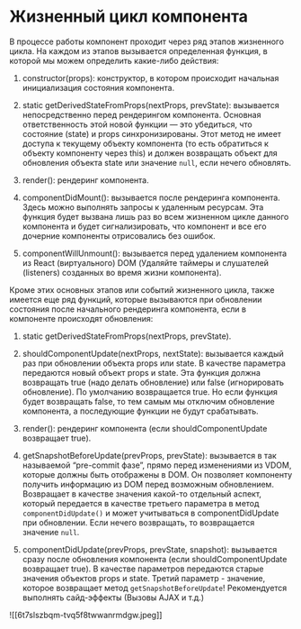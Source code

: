 # Жизненный цикл компонента
В процессе работы компонент проходит через ряд этапов жизненного цикла. На каждом из этапов вызывается определенная функция, в которой мы можем определить какие-либо действия:

1.  constructor(props): конструктор, в котором происходит начальная инициализация состояния компонента.
    
2.  static getDerivedStateFromProps(nextProps, prevState): вызывается непосредственно перед рендерингом компонента. Основная ответственность этой новой функции — это убедиться, что состояние (state) и props синхронизированы. Этот метод не имеет доступа к текущему объекту компонента (то есть обратиться к объекту компоненту через this) и должен возвращать объект для обновления объекта state или значение `null`, если нечего обновлять.
    
3.  render(): рендеринг компонента.
    
4.  componentDidMount(): вызывается после рендеринга компонента. Здесь можно выполнять запросы к удаленным ресурсам. Эта функция будет вызвана лишь раз во всем жизненном цикле данного компонента и будет сигнализировать, что компонент и все его дочерние компоненты отрисовались без ошибок.
    
5.  componentWillUnmount(): вызывается перед удалением компонента из React (виртуального) DOM (Удаляйте таймеры и слушателей (listeners) созданных во время жизни компонента).

Кроме этих основных этапов или событий жизненного цикла, также имеется еще ряд функций, которые вызываются при обновлении состояния после начального рендеринга компонента, если в компоненте происходят обновления:

1.  static getDerivedStateFromProps(nextProps, prevState).
    
2.  shouldComponentUpdate(nextProps, nextState): вызывается каждый раз при обновлении объекта props или state. В качестве параметра передаются новый объект props и state. Эта функция должна возвращать true (надо делать обновление) или false (игнорировать обновление). По умолчанию возвращается true. Но если функция будет возвращать false, то тем самым мы отключим обновление компонента, а последующие функции не будут срабатывать.
    
3.  render(): рендеринг компонента (если shouldComponentUpdate возвращает true).
    
4.  getSnapshotBeforeUpdate(prevProps, prevState): вызывается в так называемой “pre-commit фазе”, прямо перед изменениями из VDOM, которые должны быть отображены в DOM. Он позволяет компоненту получить информацию из DOM перед возможным обновлением. Возвращает в качестве значения какой-то отдельный аспект, который передается в качестве третьего параметра в метод `componentDidUpdate()` и может учитываться в componentDidUpdate при обновлении. Если нечего возвращать, то возвращается значение `null`.
    
5.  componentDidUpdate(prevProps, prevState, snapshot): вызывается сразу после обновления компонента (если shouldComponentUpdate возвращает true). В качестве параметров передаются старые значения объектов props и state. Третий параметр - значение, которое возвращает метод `getSnapshotBeforeUpdate`! Рекомендуется выполнять сайд-эффекты (Вызовы AJAX и т.д.)

![[6t7slszbqm-tvq5f8twwanrmdgw.jpeg]]
